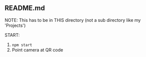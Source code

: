 ## README.md

NOTE: This has to be in THIS directory (not a sub directory like my 'Projects')

START:

1. `npm start`
2. Point camera at QR code 
